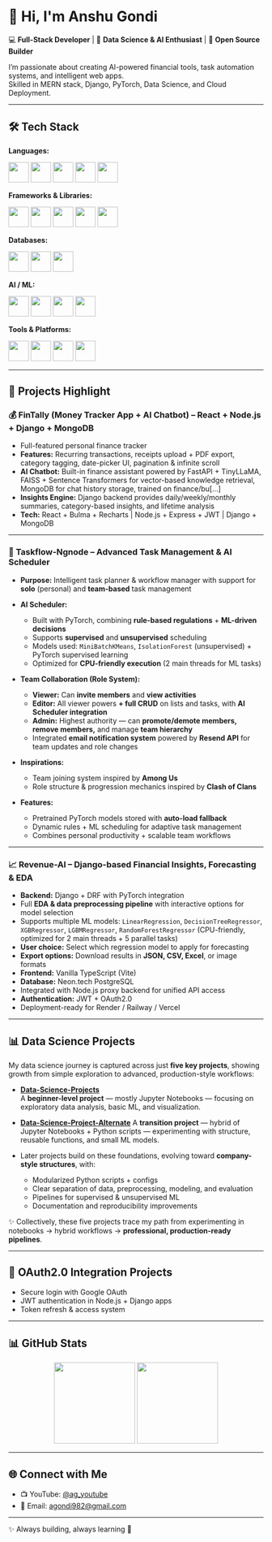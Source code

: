 # 👋 Hi, I'm Anshu Gondi

💻 **Full-Stack Developer** | 🔬 **Data Science & AI Enthusiast** | 🚀 **Open Source Builder**

I’m passionate about creating AI-powered financial tools, task automation systems, and intelligent web apps.  
Skilled in MERN stack, Django, PyTorch, Data Science, and Cloud Deployment.

---

## 🛠️ Tech Stack  

**Languages:**  
<p>
  <img src="https://cdn.jsdelivr.net/gh/devicons/devicon/icons/python/python-original.svg" width="40" height="40" />
  <img src="https://cdn.jsdelivr.net/gh/devicons/devicon/icons/javascript/javascript-original.svg" width="40" height="40" />
  <img src="https://cdn.jsdelivr.net/gh/devicons/devicon/icons/typescript/typescript-original.svg" width="40" height="40" />
  <img src="https://cdn.jsdelivr.net/gh/devicons/devicon/icons/mysql/mysql-original.svg" width="40" height="40" />
  <img src="https://cdn.jsdelivr.net/gh/devicons/devicon/icons/postgresql/postgresql-original.svg" width="40" height="40" />
</p>

**Frameworks & Libraries:**  
<p>
  <img src="https://cdn.jsdelivr.net/gh/devicons/devicon/icons/django/django-plain.svg" width="40" height="40" />
  <img src="https://cdn.jsdelivr.net/gh/devicons/devicon/icons/nodejs/nodejs-original.svg" width="40" height="40" />
  <img src="https://cdn.jsdelivr.net/gh/devicons/devicon/icons/express/express-original.svg" width="40" height="40" />
  <img src="https://cdn.jsdelivr.net/gh/devicons/devicon/icons/react/react-original.svg" width="40" height="40" />
  <img src="https://cdn.jsdelivr.net/gh/devicons/devicon/icons/fastapi/fastapi-original.svg" width="40" height="40" />
</p>

**Databases:**  
<p>
  <img src="https://cdn.jsdelivr.net/gh/devicons/devicon/icons/mongodb/mongodb-original.svg" width="40" height="40" />
  <img src="https://cdn.jsdelivr.net/gh/devicons/devicon/icons/postgresql/postgresql-original.svg" width="40" height="40" />
  <img src="https://cdn.jsdelivr.net/gh/devicons/devicon/icons/mysql/mysql-original.svg" width="40" height="40" />
</p>

**AI / ML:**  
<p>
  <img src="https://cdn.jsdelivr.net/gh/devicons/devicon/icons/pytorch/pytorch-original.svg" width="40" height="40" />
  <img src="https://cdn.jsdelivr.net/gh/devicons/devicon/icons/numpy/numpy-original.svg" width="40" height="40" />
  <img src="https://cdn.jsdelivr.net/gh/devicons/devicon/icons/pandas/pandas-original.svg" width="40" height="40" />
  <img src="https://cdn.jsdelivr.net/gh/devicons/devicon/icons/scikitlearn/scikitlearn-original.svg" width="40" height="40" />
</p>

**Tools & Platforms:**  
<p>
  <img src="https://cdn.jsdelivr.net/gh/devicons/devicon/icons/docker/docker-original.svg" width="40" height="40" />
  <img src="https://cdn.jsdelivr.net/gh/devicons/devicon/icons/git/git-original.svg" width="40" height="40" />
  <img src="https://cdn.jsdelivr.net/gh/devicons/devicon/icons/googlecloud/googlecloud-original.svg" width="40" height="40" />
  <img src="https://cdn.jsdelivr.net/gh/devicons/devicon/icons/vercel/vercel-original.svg" width="40" height="40" />
</p>

---

## 🚀 Projects Highlight

### 💰 FinTally (Money Tracker App + AI Chatbot) – React + Node.js + Django + MongoDB
- Full-featured personal finance tracker  
- **Features:** Recurring transactions, receipts upload + PDF export, category tagging, date-picker UI, pagination & infinite scroll  
- **AI Chatbot:** Built-in finance assistant powered by FastAPI + TinyLLaMA, FAISS + Sentence Transformers for vector-based knowledge retrieval, MongoDB for chat history storage, trained on finance/bu[...]
- **Insights Engine:** Django backend provides daily/weekly/monthly summaries, category-based insights, and lifetime analysis  
- **Tech:** React + Bulma + Recharts | Node.js + Express + JWT | Django + MongoDB  

---

### 📂 Taskflow-Ngnode – Advanced Task Management & AI Scheduler

- **Purpose:** Intelligent task planner & workflow manager with support for **solo** (personal) and **team-based** task management  

- **AI Scheduler:**  
  - Built with PyTorch, combining **rule-based regulations** + **ML-driven decisions**  
  - Supports **supervised** and **unsupervised** scheduling  
  - Models used: `MiniBatchKMeans`, `IsolationForest` (unsupervised) + PyTorch supervised learning  
  - Optimized for **CPU-friendly execution** (2 main threads for ML tasks)  

- **Team Collaboration (Role System):**  
  - **Viewer:** Can **invite members** and **view activities**  
  - **Editor:** All viewer powers **+ full CRUD** on lists and tasks, with **AI Scheduler integration**  
  - **Admin:** Highest authority — can **promote/demote members, remove members,** and manage **team hierarchy**  
  - Integrated **email notification system** powered by **Resend API** for team updates and role changes  

- **Inspirations:**  
  - Team joining system inspired by **Among Us**  
  - Role structure & progression mechanics inspired by **Clash of Clans**  

- **Features:**  
  - Pretrained PyTorch models stored with **auto-load fallback**  
  - Dynamic rules + ML scheduling for adaptive task management  
  - Combines personal productivity + scalable team workflows  

---

### 📈 Revenue-AI – Django-based Financial Insights, Forecasting & EDA

* **Backend:** Django + DRF with PyTorch integration
* Full **EDA & data preprocessing pipeline** with interactive options for model selection
* Supports multiple ML models: `LinearRegression`, `DecisionTreeRegressor`, `XGBRegressor`, `LGBMRegressor`, `RandomForestRegressor` (CPU-friendly, optimized for 2 main threads + 5 parallel tasks)
* **User choice:** Select which regression model to apply for forecasting
* **Export options:** Download results in **JSON, CSV, Excel**, or image formats
* **Frontend:** Vanilla TypeScript (Vite)
* **Database:** Neon.tech PostgreSQL
* Integrated with Node.js proxy backend for unified API access
* **Authentication:** JWT + OAuth2.0
* Deployment-ready for Render / Railway / Vercel  

---

## 📊 Data Science Projects

My data science journey is captured across just **five key projects**, showing growth from simple exploration to advanced, production-style workflows:

-  [**Data-Science-Projects**](https://github.com/Anshu-Gondi/Data-Science-Projects)  
  A **beginner-level project** — mostly Jupyter Notebooks — focusing on exploratory data analysis, basic ML, and visualization.

- [**Data-Science-Project-Alternate**](https://github.com/Anshu-Gondi/Data-Science-Project-Alternate)
  A **transition project** — hybrid of Jupyter Notebooks + Python scripts — experimenting with structure, reusable functions, and small ML models.

- Later projects build on these foundations, evolving toward **company-style structures**, with:  
  - Modularized Python scripts + configs  
  - Clear separation of data, preprocessing, modeling, and evaluation  
  - Pipelines for supervised & unsupervised ML  
  - Documentation and reproducibility improvements  

✨ Collectively, these five projects trace my path from experimenting in notebooks → hybrid workflows → **professional, production-ready pipelines**.

---

## 🔐 OAuth2.0 Integration Projects
- Secure login with Google OAuth  
- JWT authentication in Node.js + Django apps  
- Token refresh & access system  

---

## 📊 GitHub Stats

<p align="center">  
  <img src="https://github-readme-stats.vercel.app/api?username=Anshu-Gondi&show_icons=true&theme=radical" height="160" />  
  <img src="https://github-readme-stats.vercel.app/api/top-langs/?username=Anshu-Gondi&layout=compact&theme=radical" height="160" />  
</p>    

---

## 🌐 Connect with Me
- 📺 YouTube: [@ag_youtube](https://youtube.com/@ag_youtube)  
- 📧 Email: agondi982@gmail.com  

---

✨ Always building, always learning 🚀

<!--
**Anshu-Gondi/Anshu-Gondi** is a ✨ _special_ ✨ repository because its `README.md` (this file) appears on your GitHub profile.

Here are some ideas to get you started:

- 🔭 I’m currently working on ...
- 🌱 I’m currently learning ...
- 👯 I’m looking to collaborate on ...
- 🤔 I’m looking for help with ...
- 💬 Ask me about ...
- 📫 How to reach me: ...
- 😄 Pronouns: ...
- ⚡ Fun fact: ...
-->

<!--
**Anshu-Gondi/Anshu-Gondi** is a ✨ _special_ ✨ repository because its `README.md` (this file) appears on your GitHub profile.

Here are some ideas to get you started:

- 🔭 I’m currently working on ...
- 🌱 I’m currently learning ...
- 👯 I’m looking to collaborate on ...
- 🤔 I’m looking for help with ...
- 💬 Ask me about ...
- 📫 How to reach me: ...
- 😄 Pronouns: ...
- ⚡ Fun fact: ...
-->

